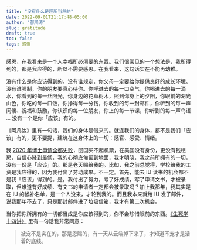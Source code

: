 ```yaml
---
title: "没有什么是理所当然的"
date: 2022-09-01T21:17:48-05:00
author: "郝鸿涛"
slug: gratitude
draft: true
toc: false
tags: 感悟
---
```


感恩，在我看来是一个人幸福所必须要的东西。我们很常见的一个想法是，我所得到的，都是我应得的，所以不需要感恩。在我看来，这句话实在不能再幼稚。

没有什么是你应该得到的。没有谁规定，你父母一定要给你提供良好的成长环境。没有谁强制，你的朋友要真心待你。你呼进去的每一口空气，你喝进去的每一滴水，你看到的每一丝阳光，你身边的花草树木，照到你身上的夕阳，你眼前的湖光山色，你吃的每一口饭，你挣得每一分钱，你收到的每一封邮件，你听到的每一声问候、祝福和鼓励，你认识的每一位朋友，你上的每一节课，你听到的每一声鸟语 ... 没有一个是你「应该」有的。

《阿凡达》里有一句话，我们的身体是借来的。就连我们的身体，都不是我们「应该」有的，更不要提，建筑在这身体上的一切：感官、感受、情绪。

我 [2020 年博士申请全都失败](/cn/2021/05/22/my-phd-app/)，回国买不起机票，在美国没有身份，更没有钱租房，自信心降到最低，我的心彻底匍匐到地面，我才明晓，我之前所拥有的一切，没有一份是「应该」的。那是老天赐给我的。比如，我之前总觉得，学校给我的工资是我应得的，因为我付出了劳动成果。不一定。首先，能去 IU 读书的机会都不是我「应该」得到的。是，我付出了努力，考了好成绩，写了申请文书，才被录取，但难道有好成绩、有文书的申请者一定都会被录取吗？加上我那年，我其实是在 IU 的候补名单，是一个人没来，才轮到我的。而且我本来就给 IU 发了邮件，说我那年不去了，只是那封邮件进了垃圾信箱，我才有第二次机会。

当你把你所拥有的一切都当成是你应该得到的，你不会珍惜眼前的东西。[《生死学十四讲》](/cn/2021/08/02/living-with-death/) 里有一句话我非常同意：

>被宠不是实在的，那是恩赐的，有一天从云端掉下来了，才知道不宠才是活着的底线。